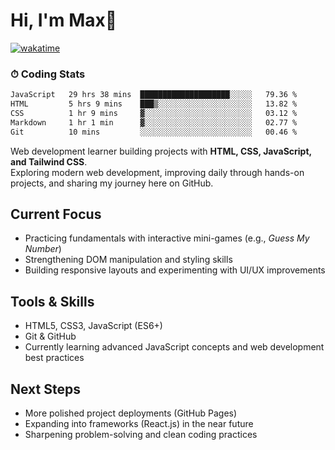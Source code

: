 # Hi, I'm Max👋

[![wakatime](https://wakatime.com/badge/user/5f357981-1e66-44ef-ae81-f181857a2d5e.svg)](https://wakatime.com/@5f357981-1e66-44ef-ae81-f181857a2d5e)
### ⏱ Coding Stats
<!--START_SECTION:waka-->

```txt
JavaScript   29 hrs 38 mins  ████████████████████░░░░░   79.36 %
HTML         5 hrs 9 mins    ███▒░░░░░░░░░░░░░░░░░░░░░   13.82 %
CSS          1 hr 9 mins     ▓░░░░░░░░░░░░░░░░░░░░░░░░   03.12 %
Markdown     1 hr 1 min      ▓░░░░░░░░░░░░░░░░░░░░░░░░   02.77 %
Git          10 mins         ░░░░░░░░░░░░░░░░░░░░░░░░░   00.46 %
```

<!--END_SECTION:waka-->

Web development learner building projects with **HTML, CSS, JavaScript, and Tailwind CSS**.  
Exploring modern web development, improving daily through hands-on projects, and sharing my journey here on GitHub.

## Current Focus
- Practicing fundamentals with interactive mini-games (e.g., *Guess My Number*)  
- Strengthening DOM manipulation and styling skills  
- Building responsive layouts and experimenting with UI/UX improvements  

## Tools & Skills
- HTML5, CSS3, JavaScript (ES6+)  
- Git & GitHub  
- Currently learning advanced JavaScript concepts and web development best practices  

## Next Steps
- More polished project deployments (GitHub Pages)  
- Expanding into frameworks (React.js) in the near future  
- Sharpening problem-solving and clean coding practices  


